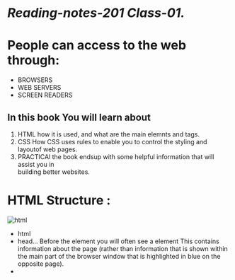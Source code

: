 #  *Reading-notes-201 Class-01.*

# People can access to the web through:
- BROWSERS
- WEB SERVERS
- SCREEN READERS

## In this book You will  learn about 
1. HTML
how it is used, and what are the main elemnts and tags.
2. CSS
How CSS uses rules to enable you to control the styling and layoutof web pages.
3. PRACTICAl 
the book endsup with some helpful information that will assist you in   
building better websites.

# HTML Structure :

 ![html](https://lh3.googleusercontent.com/proxy/X3qK176C5wCYWReW6mbMp_42DT7GaSNQOlpEcvcxjy10QxGj-_5wzrquY92gwplZaqlJoMka_9I_CFVKPgzf0cxuRyKau78VDCXsoWgoLWgvp1IPY_706xaUDM4uBdOR)
- html
- head... Before the <body> element you will often see a <head> element This contains information about the page (rather than information that is shown within the main part of the browser window that is highlighted in blue on the opposite page).
- <Title>The contents of element are either shown in the top of the browser, above where you usually type in the URL of the page you want to visit, or on the tab for that page.
- <Body> it contains the content.
- <H1>  this is the main heading.
- <P> This text might be an introduction to the rest of the page. And if the page is a long one it might be split up into several sub-heading
- <H2>This is a Sub-Heading 
 
## *to each elemnt we have Openning Tag <> and Closing Tag </>*

## Summary 
1. HTML pages are text documents.
2. Tags are often referred to as elements.
3. Tags usually come in pairs. The opening tag denotes the start of a piece of content; the closing tag denotes the end.
4. Attributes require a name and a value.


# EXTRA MARKUP 

- "<!-- -->" ... we use it when  adding a comment to the code that will not be visible in the user's browser, we can add the text between these
characters:<!-- comment goes here -->

- <Span> ... we use it to: 
               1. Contain a section of text where there is no other suitable element to differentiate it from its surrounding text.
               2. Contain a number of inline elements

- <Meta>  element lives inside the <head> element andcontains information about that web page.

- The id and class attributes allow you to identify
particular elements.

- The <Div> and <span> elements allow you to group block-level and inline elements together.

# PROCESS AND DESIGN.

###  Web developers, should think about their audience, their age, their interests as well, Moreover, we should focus more on how to appeal them, how to get their attention to visit that website, after knowing all of these details, it is time to think about the content that you will provide to them. So here it is your time to express your creativity, you can provide images, effects, and the design of the websites. all of these have highly effected by visitors, and it has indirect fluence on them, Therfore, it is really impotant to put all of your efforts, for great results.
### in conclusion, a web developer should work hard not just to sell a website, but to creat a website that sell.


## In order to make a successful website you need to answer these questions:

1. Who is the Site For?
2. Why People Visit YOUR Website
3. What Your Visitors are Trying to Achieve
4. What Information Your Visitors Need
5. How Often People Will Visit Your Site

### after answering all these questions, you will be able to start makeing your website. 


# JAVASCRIPT 

![JS](https://www.cdn.geeksforgeeks.org/wp-content/uploads/js.png)

### what is Javascript 

> is a lightweight, interpreted, object-oriented language with first-class functions, and is best known as the scripting language for Web pages, but it's used in many non-browser environments as well. It is a prototype-based, multi-paradigm scripting language that is dynamic, and supports object-oriented, imperative, and functional programming styles.

> JavaScript runs on the client side of the web, which can be used to design / program how the web pages behave on the occurrence of an event. JavaScript is an easy to learn and also powerful scripting language, widely used for controlling web page behavior.






